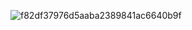 ![f82df37976d5aaba2389841ac6640b9f](https://github.com/user-attachments/assets/be89e38c-f727-42e4-abf6-5bf864fb216a)
